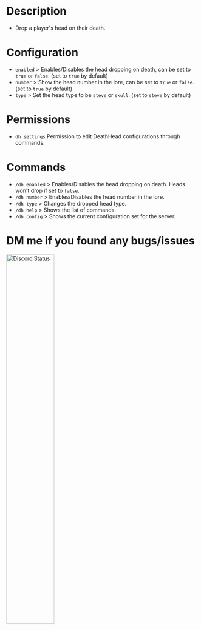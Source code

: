 # Description
- Drop a player's head on their death.

# Configuration
- `enabled` > Enables/Disables the head dropping on death, can be set to `true` or `false`. (set to `true` by default)
- `number` > Show the head number in the lore, can be set to `true` or `false`. (set to `true` by default)
- `type` > Set the head type to be `steve` or `skull`. (set to `steve` by default)

# Permissions
- `dh.settings` Permission to edit DeathHead configurations through commands.

# Commands
- `/dh enabled` > Enables/Disables the head dropping on death. Heads won't drop if set to `false`.
- `/dh number` > Enables/Disables the head number in the lore.
- `/dh type` > Changes the dropped head type.
- `/dh help` > Shows the list of commands.
- `/dh config` > Shows the current configuration set for the server. 

# DM me if you found any bugs/issues
<a href="https://discord.com/users/949243866576465950" target="_blank">
	<img width="50%" align="center" alt="Discord Status" src="https://lanyard.cnrad.dev/api/949243866576465950">
</a>


